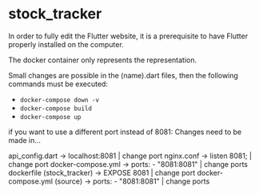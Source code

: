 # stock_tracker

In order to fully edit the Flutter website, 
it is a prerequisite to have Flutter properly installed on the computer. 

The docker container only represents the representation.

Small changes are possible in the (name).dart files, then the following commands must be executed:

- <code>docker-compose down -v</code>
- <code>docker-compose build</code>
- <code>docker-compose up</code>


if you want to use a different port instead of 8081:
Changes need to be made in...

api_config.dart -> localhost:8081                   | change port
nginx.conf -> listen 8081;                          | change port
docker-compose.yml -> ports: - "8081:8081"          | change ports
dockerfile (stock_tracker) -> EXPOSE 8081           | change port
docker-compose.yml (source) -> ports: - "8081:8081" | change ports